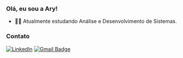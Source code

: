 ### Olá, eu sou a Ary! 

- 👩‍🎓 Atualmente estudando Análise e Desenvolvimento de Sistemas.

### Contato

<a href="https://www.linkedin.com/in/aryna-fontes/" target="_blank"><img src="https://img.shields.io/badge/Linkedin-%230077B5.svg?&style=flat-square&logo=linkedin&logoColor=white" alt="LinkedIn"></a>
[![Gmail Badge](https://img.shields.io/badge/-Gmail-c14438?style=flat-square&logo=Gmail&logoColor=white&link=mailto:jeffjeff0197@gmail.com)](mailto:fontesaryna@gmail.com)
